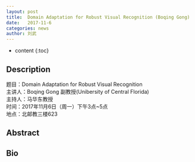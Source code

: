 ```yaml
---
layout: post
title:  Domain Adaptation for Robust Visual Recognition (Boqing Gong)
date:   2017-11-6 
categories: news
author: 刘武
---
```

* content
{:toc}
## Description
题目：Domain Adaptation for Robust Visual Recognition  
主讲人：Boqing Gong 副教授(Unibersity of Central Florida)  
主持人：马华东教授  
时间：2017年11月6日（周一）下午3点~5点  
地点：北邮教三楼623


## Abstract

## Bio
